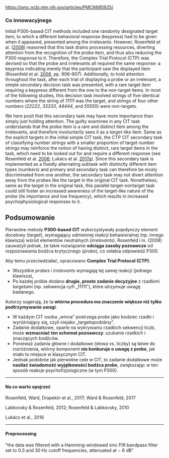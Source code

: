 https://pmc.ncbi.nlm.nih.gov/articles/PMC6685925/

### Co innowacyjnego

Initial P300-based CIT methods included one randomly designated target item, to which a different behavioral response (keypress) had to be given when it appeared, presented among the irrelevants. However, Rosenfeld et al. ([2008](https://pmc.ncbi.nlm.nih.gov/articles/PMC6685925/#CR40)) reasoned that this task drains processing resources, diverting attention from the recognition of the probe item, and thus also reducing the P300 response to it. Therefore, the Complex Trial Protocol (CTP) was devised so that the probe and irrelevants all required the same response: a keypress indicating merely that the participant saw the displayed item (Rosenfeld et al. [2008](https://pmc.ncbi.nlm.nih.gov/articles/PMC6685925/#CR40), pp. 906–907). Additionally, to hold attention throughout the task, after each trial of displaying a probe or an irrelevant, a simple secondary decision task was presented, with a rare target item requiring a keypress different from the one to the non-target items. In most of the following studies, this decision task involved strings of five identical numbers where the string of _11111_ was the target, and strings of four other numbers (_22222_, _33333_, _44444_, and _55555_) were non-targets.

We here posit that this secondary task may have more importance than simply just holding attention. The guilty examinee in any CIT task understands that the probe item is a rare and distinct item among the irrelevants, and therefore involuntarily sees it as a _target_-_like_ item. Same as the explicit targets in the initial simple CIT task, the CTP CIT secondary task of classifying number strings with a smaller proportion of target number strings may reinforce the notion of having distinct, rare target items in the task, which need to be looked out for and require a different response (see Rosenfeld et al. [2006](https://pmc.ncbi.nlm.nih.gov/articles/PMC6685925/#CR38); Lukács et al. [2017a](https://pmc.ncbi.nlm.nih.gov/articles/PMC6685925/#CR26)). Since this secondary task is implemented as a fixedly alternating subtask with distinctly different item types (numbers) and primary and secondary task can therefore be nicely discriminated from one another, the secondary task may not divert attention away from the probes like the target in the original CIT task. Nonetheless, same as the target in the original task, this parallel target-nontarget task could still foster an increased awareness of the target-like nature of the probe (its importance and low frequency), which results in increased psychophysiological responses to it.

## Podsumowanie

Pierwotne metody **P300‐based CIT** wykorzystywały pojedynczy element docelowy (_target_), wymagający odmiennej reakcji behawioralnej (np. innego klawisza) wśród elementów neutralnych (_irrelevants_). Rosenfeld i in. (2008) zauważyli jednak, że takie rozwiązanie **odciąga zasoby poznawcze** od rozpoznawania bodźca krytycznego (_probe_), co osłabia odpowiedź P300.

Aby temu przeciwdziałać, opracowano **Complex Trial Protocol (CTP)**:
- Wszystkie _probes_ i _irrelevants_ wymagają tej samej reakcji (jednego klawisza),
- Po każdej próbie dodano **drugie, proste zadanie decyzyjne** z rzadkimi _targetami_ (np. sekwencja cyfr „11111”), które utrzymuje uwagę badanego.

Autorzy sugerują, że ta **wtórna procedura ma znaczenie większe niż tylko podtrzymywanie uwagi**.
- W każdym CIT osoba „winna” postrzega _probe_ jako bodziec rzadki i wyróżniający się, czyli niejako „targetopodobny”.
- Zadanie dodatkowe, oparte na wykrywaniu rzadkich sekwencji liczb, może **wzmacniać ten schemat poznawczy**: szukanie rzadkich i znaczących bodźców.
- Ponieważ zadania główne i dodatkowe (słowa vs. liczby) są łatwe do rozróżnienia, wtórny komponent **nie konkuruje o uwagę z probe**, jak miało to miejsce w klasycznym CIT.
- Jednak podobnie jak pierwotne cele w CIT, to zadanie dodatkowe może **nasilać świadomość wyjątkowości bodźca probe**, zwiększając w ten sposób reakcje psychofizjologiczne (w tym P300).

---

#### Na co warto spojrzeć

Rosenfeld, Ward, Drapekin et al., 2017; 
Ward & Rosenfeld, 2017

Labkovsky & Rosenfeld, 2012;
Rosenfeld & Labkovsky, 2010

Lukács et al., 2016

---
#### Preprocessing
"the data was filtered with a Hamming-windowed sinc FIR bandpass filter set to 0.3 and 30 Hz cutoff frequencies, attenuated at − 6 dB"